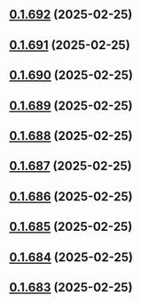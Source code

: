 ## [0.1.692](https://github.com/binary-braids/terraform-oracle/compare/v0.1.691...v0.1.692) (2025-02-25)



## [0.1.691](https://github.com/binary-braids/terraform-oracle/compare/v0.1.690...v0.1.691) (2025-02-25)



## [0.1.690](https://github.com/binary-braids/terraform-oracle/compare/v0.1.689...v0.1.690) (2025-02-25)



## [0.1.689](https://github.com/binary-braids/terraform-oracle/compare/v0.1.688...v0.1.689) (2025-02-25)



## [0.1.688](https://github.com/binary-braids/terraform-oracle/compare/v0.1.687...v0.1.688) (2025-02-25)



## [0.1.687](https://github.com/binary-braids/terraform-oracle/compare/v0.1.686...v0.1.687) (2025-02-25)



## [0.1.686](https://github.com/binary-braids/terraform-oracle/compare/v0.1.685...v0.1.686) (2025-02-25)



## [0.1.685](https://github.com/binary-braids/terraform-oracle/compare/v0.1.684...v0.1.685) (2025-02-25)



## [0.1.684](https://github.com/binary-braids/terraform-oracle/compare/v0.1.683...v0.1.684) (2025-02-25)



## [0.1.683](https://github.com/binary-braids/terraform-oracle/compare/v0.1.682...v0.1.683) (2025-02-25)



